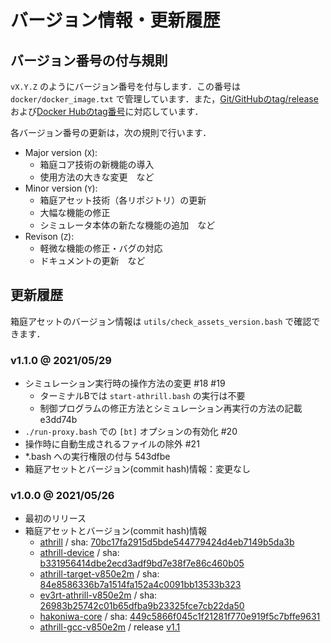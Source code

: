 # バージョン情報・更新履歴

## バージョン番号の付与規則

`vX.Y.Z` のようにバージョン番号を付与します．この番号は `docker/docker_image.txt` で管理しています．また，[Git/GitHubのtag/release](https://github.com/toppers/hakoniwa-single_robot/releases)および[Docker Hubのtag番号](https://hub.docker.com/r/toppersjp/hakoniwa-single_robot/tags)に対応しています．

各バージョン番号の更新は，次の規則で行います．

- Major version (`X`): 
    - 箱庭コア技術の新機能の導入
    - 使用方法の大きな変更　など
- Minor version (`Y`): 
    - 箱庭アセット技術（各リポジトリ）の更新
    - 大幅な機能の修正
    - シミュレータ本体の新たな機能の追加　など
- Revison (`Z`): 
    - 軽微な機能の修正・バグの対応
    - ドキュメントの更新　など

## 更新履歴

箱庭アセットのバージョン情報は `utils/check_assets_version.bash` で確認できます．

### v1.1.0 @ 2021/05/29

- シミュレーション実行時の操作方法の変更 #18 #19 
    - ターミナルBでは `start-athrill.bash` の実行は不要
    - 制御プログラムの修正方法とシミュレーション再実行の方法の記載 e3dd74b
- `./run-proxy.bash` での `[bt]` オプションの有効化 #20
- 操作時に自動生成されるファイルの除外 #21
- *.bash への実行権限の付与 543dfbe
- 箱庭アセットとバージョン(commit hash)情報：変更なし

### v1.0.0 @ 2021/05/26

- 最初のリリース
- 箱庭アセットとバージョン(commit hash)情報
    - [athrill](https://github.com/toppers/athrill) / sha: [70bc17fa2915d5bde544779424d4eb7149b5da3b](https://github.com/toppers/athrill/tree/70bc17fa2915d5bde544779424d4eb7149b5da3b)
    - [athrill-device](https://github.com/toppers/athrill-device) / sha: [b331956414dbe2ecd3adf9bd7e38f7e86c460b05](https://github.com/toppers/athrill-device/tree/b331956414dbe2ecd3adf9bd7e38f7e86c460b05)
    - [athrill-target-v850e2m](https://github.com/toppers/athrill-target-v850e2m) / sha: [84e8586336b7a1514fa152a4c0091bb13533b323](https://github.com/toppers/athrill-target-v850e2m/tree/84e8586336b7a1514fa152a4c0091bb13533b323)
    - [ev3rt-athrill-v850e2m](https://github.com/toppers/ev3rt-athrill-v850e2m) / sha: [26983b25742c01b65dfba9b23325fce7cb22da50](https://github.com/toppers/ev3rt-athrill-v850e2m/tree/26983b25742c01b65dfba9b23325fce7cb22da50)
    - [hakoniwa-core](https://github.com/toppers/hakoniwa-core) / sha: [449c5866f045c1f21281f770e919f5c7bffe9631](https://github.com/toppers/hakoniwa-core/tree/449c5866f045c1f21281f770e919f5c7bffe9631)
    - [athrill-gcc-v850e2m](https://github.com/toppers/athrill-gcc-v850e2m) / release [v1.1](https://github.com/toppers/athrill-gcc-v850e2m/releases/v1.1)
